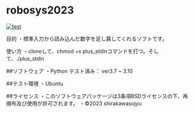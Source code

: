 # robosys2023

[![test](https://github.com/shirakawasojyu/robosys2023/actions/workflows/test.yml/badge.svg)](https://github.com/shirakawasojyu/robosys2023/actions/workflows/test.yml)

目的
・標準入力から読み込んだ数字を足し算してくれるソフトです。

使い方
・cloneして、chmod +x plus_stdinコマンドを打つ。そして、./plus_stdin

##ソフトウェア
・Python
	テスト済み： ver3.7 ~ 3.10

##テスト環境
・Ubuntu

##ライセンス
・このソフトウェアパッケージは3条項BSDライセンスの下、再頒布及び使用が許可されます。
・©2023 shirakawasojyu

